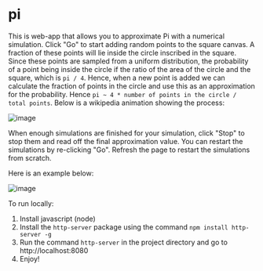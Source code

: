 # pi
This is web-app that allows you to approximate Pi with a numerical simulation. Click "Go" to start adding random points to the square canvas. A fraction of these points will lie inside the circle inscribed in the square. Since these points are sampled from a uniform distribution, the probability of a point being inside the circle if the ratio of the area of the circle and the square, which is `pi / 4`. Hence, when a new point is added we can calculate the fraction of points in the circle and use this as an approximation for the probability. Hence `pi ~ 4 * number of points in the circle / total points`. Below is a wikipedia animation showing the process:

![image](https://user-images.githubusercontent.com/53578447/161393412-300883a7-258d-4d8a-b249-3b2d8e5a049b.png)

When enough simulations are finished for your simulation, click "Stop" to stop them and read off the final approximation value. You can restart the simulations by re-clicking "Go". Refresh the page to restart the simulations from scratch.

Here is an example below:

![image](https://user-images.githubusercontent.com/53578447/161393918-6e04011b-8074-4b48-a4f2-934e18435a75.png)

To run locally:
1. Install javascript (node)
2. Install the `http-server` package using the command `npm install http-server -g`
3. Run the command `http-server` in the project directory and go to http://localhost:8080
4. Enjoy!
